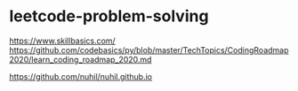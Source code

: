 # leetcode-problem-solving
https://www.skillbasics.com/
https://github.com/codebasics/py/blob/master/TechTopics/CodingRoadmap2020/learn_coding_roadmap_2020.md

https://github.com/nuhil/nuhil.github.io
